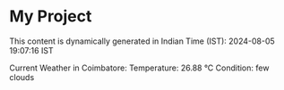 # My Project

This content is dynamically generated in Indian Time (IST): 2024-08-05 19:07:16 IST


Current Weather in Coimbatore:
Temperature: 26.88 °C
Condition: few clouds
